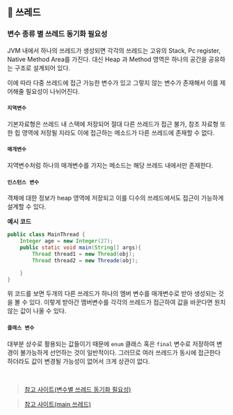 ## :pushpin: 쓰레드

### 변수 종류 별 쓰레드 동기화 필요성
JVM 내에서 하나의 쓰레드가 생성되면 각각의 쓰레드는 고유의 Stack, Pc register, Native Method Area를 가진다. 대신 Heap 과 Method 영역은 하나의 공간을 공유하는 구조로 설계되어 있다.

이에 따라 다중 쓰레드에 접근 가능한 변수가 있고 그렇지 않는 변수가 존재해서 이를 제어해줄 필요성이 나뉘어진다.

#### `지역변수`
기본자료형은 쓰레드 내 스택에 저장되어 절대 다른 쓰레드가 접근 불가, 참조 자료형 또한 힙 영역에 저장될 지라도 이에 접근하는 메소드가 다른 쓰레드에 존재할 수 없다.

#### `매개변수`
지역변수처럼 하나의 매개변수를 가지는 메소드는 해당 쓰레드 내에서만 존재한다.

#### `인스턴스 변수`
객체에 대한 정보가 heap 영역에 저장되고 이를 디수의 쓰레드에서도 접근이 가능하게 설계할 수 있다.

**예시 코드**
```java
public class MainThread {
    Integer age = new Integer(27);
    public static void main(String[] args){
        Thread thread1 = new Thread(obj);
        Thread thread2 = new Threade(obj);

    }
}
```
위 코드를 보면 두개의 다른 쓰레드가 하나의 멤버 변수를 매개변수로 받아 생성되는 것을 볼 수 있다. 이렇게 받아간 맴버변수를 각각의 쓰레드가 접근하여 값을 바꾼다면 원치않는 값이 나올 수 있다.

#### `클래스 변수`
대부분 상수로 활용되는 값들이기 때문에 `enum` 클래스 혹은 `final` 변수로 저장하여 변경이 불가능하게 선언하는 것이 일반적이다. 그러므로 여러 쓰레드가 동시에 접근한다 하더라도 값이 변경될 가능성이 없어서 크게 상관이 없다.

<br>

> [참고 사이트(변수별 쓰레드 동기화 필요성)](https://parkcheolu.tistory.com/12)

> [참고 사이트(main 쓰레드)](https://wisdom-and-record.tistory.com/48)
